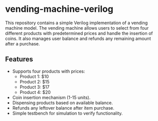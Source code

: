 # vending-machine-verilog
This repository contains a simple Verilog implementation of a vending machine model.
The vending machine allows users to select from four different products with predetermined prices and handle the insertion of coins. It also manages user balance and refunds any remaining amount after a purchase.  

## Features  

- Supports four products with prices:  
  - Product 1: $10  
  - Product 2: $15  
  - Product 3: $17  
  - Product 4: $20  
- Coin insertion mechanism (1-15 units).  
- Dispensing products based on available balance.  
- Refunds any leftover balance after item purchase.  
- Simple testbench for simulation to verify functionality.  
